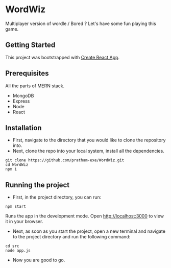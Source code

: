 # WordWiz

Multiplayer version of wordle./
Bored ? Let's have some fun playing this game.

## Getting Started

This project was bootstrapped with [Create React App](https://github.com/facebook/create-react-app).

## Prerequisites

All the parts of MERN stack.
- MongoDB
- Express
- Node
- React

## Installation

- First, navigate to the directory that you would like to clone the repository into.
- Next, clone the repo into your local system, install all the dependencies.
```
git clone https://github.com/pratham-exe/WordWiz.git
cd WordWiz
npm i
```

## Running the project 

- First, in the project directory, you can run:
```
npm start
```
Runs the app in the development mode.
Open [http://localhost:3000](http://localhost:3000) to view it in your browser.
- Next, as soon as you start the project, open a new terminal and navigate to the project directory and run the following command:
```
cd src
node app.js
```
- Now you are good to go.
